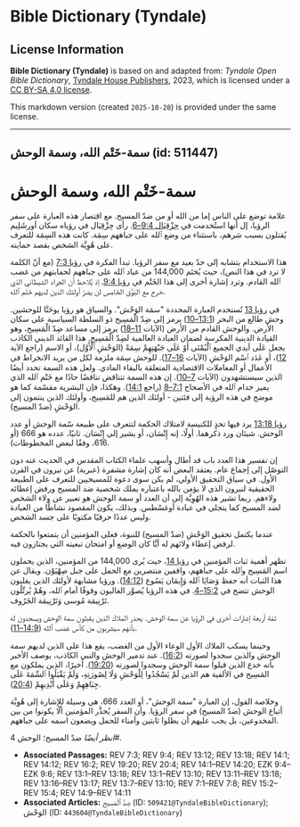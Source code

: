 # Bible Dictionary (Tyndale)

## License Information

**Bible Dictionary (Tyndale)** is based on and adapted from: _Tyndale Open Bible Dictionary_, [Tyndale House Publishers](https://tyndaleopenresources.com/), 2023, which is licensed under a [CC BY-SA 4.0 license](https://creativecommons.org/licenses/by-sa/4.0/legalcode.en).

This markdown version (created `2025-10-20`) is provided under the same license.



--------------------------------

## سمة-خَتْم الله، وسمة الوحش (id: 511447)

سمة\-خَتْم الله، وسمة الوحش
===========================

علامة توضع على الناس إما من الله أو من ضدّ المسيح. مع اقتصار هذه العبارة على سفر الرؤيا، إل أنها استُخدمت في [حِزْقِيَال 9:4–6](https://ref.ly/Ezek9:4-Ezek9:6). رأى حِزْقِيَال في رؤياه سكان أورشَلِيم يُقتلون بسبب شرهم، باستثناء من وضع ٱلله على جباههم سِمَة. كانت هذه السِمَة للتعرف على هُوِيَّة الشخص بقصد حمايته.

هذا الاستخدام يتشابه إلى حدّ بعيد مع سفر الرؤيا. تبدأ الفكرة في [رؤيا 7:3](https://ref.ly/Rev7:3) (مع أنّ الكلمة لا ترد في هذا النص)، حيث يُختَم 144,000 من عباد ٱلله على جباههم لحمايتهم من غضب ٱلله القادم. وترد إشارة أخرى إلى هذا الخَتْم في [رؤيا 9:4](https://ref.ly/Rev9:4)، إذ يُلاحظ أن الجراد الشيطاني الذي خرج مع البَوَّق الخَامِس لن يضرّ أولئك الذين لديهم خَتْم ٱلله.

في [رؤيا 13](https://ref.ly/Rev13:1-Rev13:18) تُستخدم العبارة المحددة "سمَة الوَحْش". والسياق هو رؤيا يوحَنَّا للوحشين. وحش طالع من البحر ([13:1–10](https://ref.ly/Rev13:1-Rev13:10)) يرمز إلى ضِدّ الْمَسِيح ذو السلطة السياسية على سكان الأرض. والوحش القادم من الأرض (الآيات [11–18](https://ref.ly/Rev13:11-Rev13:18)) يرمز إلى مساعد ضِدّ الْمَسِيح، وهو القيادة الدينية المكرسة لضمان العبادة العالمية لضِدّ الْمَسِيح. هذا القائد الديني الكاذب يجعل عَلَى أيدي الجميع ٱلْيُمْنَى أَوْ عَلَى جَبْهَتِهِمْ سِمَةً (الوَحْشِ ٱلْأَوَّل)، أو الاسم (راجع الآية [12](https://ref.ly/Rev13:12))، أو عَدَد ٱسْم الوَحْشِ (الآيات [16–17](https://ref.ly/Rev13:16-Rev13:17)). للوحش سِمَة ملزمة لكل من يريد الانخراط في الأعمال أو المعاملات الاقتصادية المتعلقة بالبقاء المادي. ولعل هذه السمة تحدد أيضًا الذين سيستشهدون (الآيات [7–10](https://ref.ly/Rev13:7-Rev13:10)). إن هذه السمة تتناقض تناقضًا حادًا مع خَتْم ٱلله الذي يميز خدام ٱلله في الأصحاح [7:1–8](https://ref.ly/Rev7:1-Rev7:8) (راجع [14:1](https://ref.ly/Rev14:1)). وهكذا، فإن البشرية مقسّمة كما هو موضح في هذه الرؤية إلى فئتين \- أولئك الذين هم للمَسِيح، وأولئك الذين ينتمون إلى الوَحْشِ (ضدّ المسيح).

[رؤيا 13:18](https://ref.ly/Rev13:18) يرد فيها تحدٍ للكنيسة لامتلاك الحكمة لتتعرف على طبيعة سّمة الوحش أو عدد الوحش. شيئان ورد ذكرهما. أولًا، إنه إِنْسَان، أو يشير إلى إِنْسَان. ثانيًا، عدده هو 666 (أو 616، وفقًا لبعض المخطوطات).

إن تفسير هذا العدد باب قد أطال وأسهب علماء الكتاب المقدس في الحديث عنه دون التوصّل إلى إجماع عام. يعتقد البعض أنه كان إشارة مشفرة (عبرية) عن نيرون في القرن الأول. في سياق التحقيق الأولي، لم يكن سوى دعوة للمسيحيين للتعرف على الطبيعة الحقيقية لنيرون الذي لا يؤمن بالله باعتباره يملك شخصية ضد المسيح ورفض إعطائه ولاءهم. ربما تشير هذه الهُوِيَّة إلى أن العدد أو سمة الوحش هو تعبير عن ولاء الشخص لضد المسيح كما يتجلى في عبادة أوغسْطس. وبذلك، يكون المقصود نشاطًا من العبادة وليس عددًا حرفيًا مكتوبًا على جسد الشخص.

عندما يكتمل تحقيق الوَحْشِ (ضدّ المسيح) للنبوة، فعلى المؤمنين أن يتمتعوا بالحكمة لرفض إعطاء ولائهم له أيَّا كان الوضع أو امتحان تبعيته التي يجتازون فيه.

تظهر أهمية ثبات المؤمنين في [رؤيا 14](https://ref.ly/Rev14:1-Rev14:20)، حيث يُرى 144,000 من المؤمنين، الذين يحملون اسم المَسِيح وٱلله على جباههم، واقفين منتصرين مع الحمل على جبل صِهْيَوْن. ويقال عن هذا الثبات أنه حفظ وَصَايَا ٱلله وَإِيمَان يَسُوع ([14:12](https://ref.ly/Rev14:12)). ورؤيا مشابهة لأولئك الذين يغلبون الوحش تتضح في [15:2–4](https://ref.ly/Rev15:2-Rev15:4). في هذه الرؤيا يُصوَّر الغالبون وقوفًا أمام ٱلله، وهُمْ يُرتِّلُون تَرْنِيمَة مُوسى وَتَرْنِيمَة الخَرُوف. 

ثمّة أربعة إشارات أخرى في الرؤيا عن سمة الوحش. يحذر الملاك الذين يقبلون سمة الوحش ويسجدون له بأنهم سيشربون من كأس غضب ٱلله ([14:9–11](https://ref.ly/Rev14:9-Rev14:11)). 

وحينما يسكب الملاك الأول الوعاء الأول من الغضب، يقع هذا على الذين لديهم سمة الوحش والذين سجدوا لصورته ([16:2](https://ref.ly/Rev16:2)). عند تدمير الوحش والنبي الكاذب، يوصف الأخير بأنه خدع الذين قبلوا سمة الوحش وسجدوا لصورته ([19:20](https://ref.ly/Rev19:20)). أخيرًا، الذين يملكون مع المَسِيح في الألفية هم الذين لَمْ يَسْجُدُوا لِلْوَحْشِ وَلَا لِصُورَتِهِ، وَلَمْ يَقْبَلُوا ٱلسِّمَةَ عَلَى جِبَاهِهِمْ وَعَلَى أَيْدِيهِمْ ([20:4](https://ref.ly/Rev20:4)).

وخلاصة القول، إن العبارة "سمة الوحش"، أو العدد 666، هي وسيلة للإشارة إلى هُوِيَّة أتباع الوحش (ضدّ المسيح) في سفر الرؤيا. وأن السفر يُحذَّر المؤمنين ألّا يكونوا من بين المخدوعين، بل يجب عليهم أن يظلوا ثابتين وأمناء للحمل ويضعون اسمه على جباههم.

*انظر أيضًا* ضدّ المسيح؛ الوحش 4\#.

* **Associated Passages:** REV 7:3; REV 9:4; REV 13:12; REV 13:18; REV 14:1; REV 14:12; REV 16:2; REV 19:20; REV 20:4; REV 14:1–REV 14:20; EZK 9:4–EZK 9:6; REV 13:1–REV 13:18; REV 13:1–REV 13:10; REV 13:11–REV 13:18; REV 13:16–REV 13:17; REV 13:7–REV 13:10; REV 7:1–REV 7:8; REV 15:2–REV 15:4; REV 14:9–REV 14:11
* **Associated Articles:** ضِدَّ ٱلْمَسِيح (ID: `509421@TyndaleBibleDictionary`); الوَحْش (ID: `443604@TyndaleBibleDictionary`)

